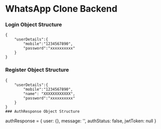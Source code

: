 # WhatsApp Clone Backend

### Login Object Structure

```
{
    "userDetails":{
        "mobile":"1234567890",
        "password":"xxxxxxxxxx"
    }
}
```
### Register Object Structure

```
{
    "userDetails":{
        "mobile":"1234567890",
        "name": "XXXXXXXXXXXX",
        "password":"xxxxxxxxxx"
    }
}
### AuthResponse Object Structure

```
authResponse = {
    user: {},
    message: '',
    authStatus: false,
    jwtToken: null
}
```